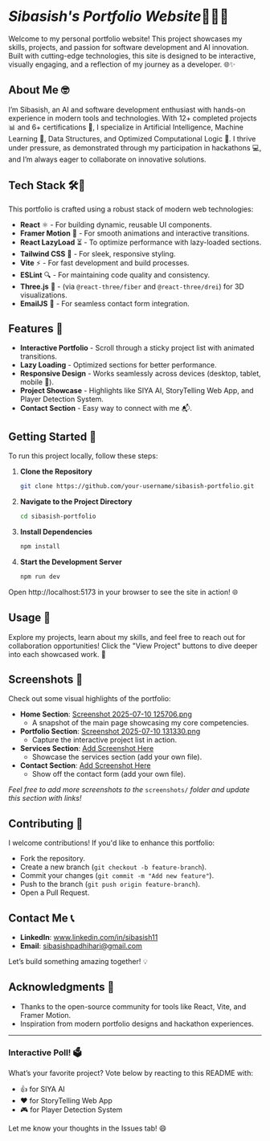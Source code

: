 # *Sibasish's Portfolio Website*👨‍💻🚀

Welcome to my personal portfolio website! This project showcases my skills, projects, and passion for software development and AI innovation. Built with cutting-edge technologies, this site is designed to be interactive, visually engaging, and a reflection of my journey as a developer. 🌐✨

## About Me 🤓

I’m Sibasish, an AI and software development enthusiast with hands-on experience in modern tools and technologies. With 12+ completed projects 📊 and 6+ certifications 🏅, I specialize in Artificial Intelligence, Machine Learning 🤖, Data Structures, and Optimized Computational Logic 🧮. I thrive under pressure, as demonstrated through my participation in hackathons 💻, and I’m always eager to collaborate on innovative solutions.

## Tech Stack 🛠️🔧

This portfolio is crafted using a robust stack of modern web technologies:

- **React** ⚛️ - For building dynamic, reusable UI components.
- **Framer Motion** 🎥 - For smooth animations and interactive transitions.
- **React LazyLoad** ⏳ - To optimize performance with lazy-loaded sections.
- **Tailwind CSS** 🎨 - For sleek, responsive styling.
- **Vite** ⚡ - For fast development and build processes.
- **ESLint** 🔍 - For maintaining code quality and consistency.
- **Three.js** 🌌 - (via `@react-three/fiber` and `@react-three/drei`) for 3D visualizations.
- **EmailJS** 📧 - For seamless contact form integration.

## Features 🌟

- **Interactive Portfolio** - Scroll through a sticky project list with animated transitions.
- **Lazy Loading** - Optimized sections for better performance.
- **Responsive Design** - Works seamlessly across devices (desktop, tablet, mobile 📱).
- **Project Showcase** - Highlights like SIYA AI, StoryTelling Web App, and Player Detection System.
- **Contact Section** - Easy way to connect with me 📬.

## Getting Started 🏁

To run this project locally, follow these steps:

1. **Clone the Repository**

   ```bash
   git clone https://github.com/your-username/sibasish-portfolio.git
   ```

2. **Navigate to the Project Directory**

   ```bash
   cd sibasish-portfolio
   ```

3. **Install Dependencies**

   ```bash
   npm install
   ```

4. **Start the Development Server**

   ```bash
   npm run dev
   ```

Open http://localhost:5173 in your browser to see the site in action! 🌐

## Usage 🚀

Explore my projects, learn about my skills, and feel free to reach out for collaboration opportunities! Click the "View Project" buttons to dive deeper into each showcased work. 🎯

## Screenshots 📸

Check out some visual highlights of the portfolio:

- **Home Section**: [Screenshot 2025-07-10 125706.png](assets/Screenshot_2025-07-10_125706.png)  
  - A snapshot of the main page showcasing my core competencies.
- **Portfolio Section**: [Screenshot 2025-07-10 131330.png](assets/Screenshot_2025-07-10_131330.png)  
  - Capture the interactive project list in action.
- **Services Section**: [Add Screenshot Here](assets/your-services-screenshot.png)  
  - Showcase the services section (add your own file).
- **Contact Section**: [Add Screenshot Here](assets/your-contact-screenshot.png)  
  - Show off the contact form (add your own file).

*Feel free to add more screenshots to the* `screenshots/` *folder and update this section with links!*

## Contributing 🤝

I welcome contributions! If you'd like to enhance this portfolio:

- Fork the repository.
- Create a new branch (`git checkout -b feature-branch`).
- Commit your changes (`git commit -m "Add new feature"`).
- Push to the branch (`git push origin feature-branch`).
- Open a Pull Request.

## Contact Me 📞

- **LinkedIn**: www.linkedin.com/in/sibasish11
- **Email**: sibasishpadhihari@gmail.com

Let’s build something amazing together! 💡

## Acknowledgments 🙌

- Thanks to the open-source community for tools like React, Vite, and Framer Motion.
- Inspiration from modern portfolio designs and hackathon experiences.

---

### Interactive Poll! 🗳️

What’s your favorite project? Vote below by reacting to this README with:

- 👍 for SIYA AI
- ❤️ for StoryTelling Web App
- 🎮 for Player Detection System

Let me know your thoughts in the Issues tab! 😄
